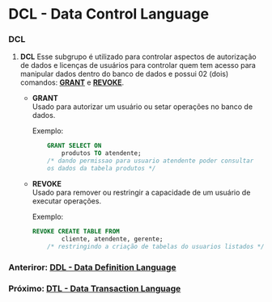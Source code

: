 # DCL - Data Control Language

### DCL
1. __DCL__ Esse subgrupo é utilizado para controlar aspectos de autorização de dados e licenças de usuários para controlar quem tem acesso para manipular dados dentro do banco de dados e possui 02 (dois) comandos: <u>__GRANT__</u> e <u>__REVOKE__</u>.

    * __GRANT__
        <br/> Usado para autorizar um usuário ou setar operações  no banco de dados.

        Exemplo:
        ```sql
            GRANT SELECT ON
                produtos TO atendente;
            /* dando permissao para usuario atendente poder consultar
            os dados da tabela produtos */
        ```
    * __REVOKE__
        <br/> Usado para remover ou restringir a capacidade de um usuário de executar operações.

        Exemplo:
        ```sql
        REVOKE CREATE TABLE FROM
                cliente, atendente, gerente;
            /* restringindo a criação de tabelas do usuarios listados */
        ```

### Anteriror: [DDL - Data Definition Language](https://github.com/GabrielJulio/bd/blob/master/SQL/04_ddl/README.md)
### Próximo: [DTL - Data Transaction Language](https://github.com/GabrielJulio/bd/blob/master/SQL/06_dtl/README.md)